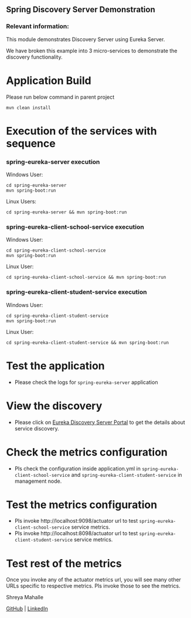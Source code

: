 ## Spring Discovery Server Demonstration

### Relevant information:

This module demonstrates Discovery Server using Eureka Server.

We have broken this example into 3 micro-services to demonstrate the discovery functionality.

# Application Build

Please run below command in parent project

    mvn clean install

# Execution of the services with sequence

### spring-eureka-server execution

Windows User:

    cd spring-eureka-server
    mvn spring-boot:run

Linux Users:

    cd spring-eureka-server && mvn spring-boot:run

### spring-eureka-client-school-service execution
Windows User:

    cd spring-eureka-client-school-service
    mvn spring-boot:run

Linux User:

    cd spring-eureka-client-school-service && mvn spring-boot:run

### spring-eureka-client-student-service execution
Windows User:

    cd spring-eureka-client-student-service
    mvn spring-boot:run

Linux User:

    cd spring-eureka-client-student-service && mvn spring-boot:run

# Test the application
- Please check the logs for `spring-eureka-server` application

# View the discovery

- Please click on [Eureka Discovery Server Portal](http://localhost:8761/) to get the details about service discovery.

# Check the metrics configuration

- Pls check the configuration inside application.yml in `spring-eureka-client-school-service` and `spring-eureka-client-student-service` in management node.

# Test the metrics configuration

- Pls invoke http://localhost:9098/actuator url to test `spring-eureka-client-school-service` service metrics.
- Pls invoke http://localhost:8098/actuator url to test `spring-eureka-client-student-service` service metrics.

# Test rest of the metrics

Once you invoke any of the actuator metrics url, you will see many other URLs specific to respective metrics. Pls invoke those to see the metrics.

Shreya Mahalle 

[GitHub](https://github.com/shreyamahalle) | [LinkedIn](https://linkedin.com/in/shreyamahalle)
